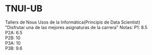# TNUI-UB
Tallers de Nous Usos de la Informàtica(Principis de Data Scientist) <br/>
"Disfrutar una de las mejores asignaturas de la carrera"
Notas:
P1: 8.5 <br/>
P2A: 6.5 <br/>
P2B: 10 <br/>
P3A: 10 <br/>
P3B: 9.6 <br/>


